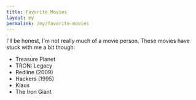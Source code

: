 ```yaml
---
title: Favorite Movies
layout: my
permalink: /my/favorite-movies
---
```

I'll be honest, I'm not really much of a movie person. These movies have stuck with me a bit though:
- Treasure Planet
- TRON: Legacy
- Redline (2009)
- Hackers (1995)
- Klaus
- The Iron Giant